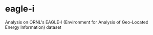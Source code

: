 # eagle-i
Analysis on ORNL's EAGLE-I (Environment for Analysis of Geo-Located Energy Information) dataset
